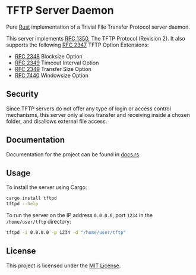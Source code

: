 # TFTP Server Daemon

Pure [Rust](https://www.rust-lang.org/) implementation of a Trivial File Transfer Protocol server daemon.

This server implements [RFC 1350](https://www.rfc-editor.org/rfc/rfc1350), The TFTP Protocol (Revision 2). It also supports the following [RFC 2347](https://www.rfc-editor.org/rfc/rfc2347) TFTP Option Extensions:

- [RFC 2348](https://www.rfc-editor.org/rfc/rfc2348) Blocksize Option
- [RFC 2349](https://www.rfc-editor.org/rfc/rfc2349) Timeout Interval Option
- [RFC 2349](https://www.rfc-editor.org/rfc/rfc2349) Transfer Size Option
- [RFC 7440](https://www.rfc-editor.org/rfc/rfc7440) Windowsize Option

## Security

Since TFTP servers do not offer any type of login or access control mechanisms, this server only allows transfer and receiving inside a chosen folder, and disallows external file access.

## Documentation

Documentation for the project can be found in [docs.rs](https://docs.rs/tftpd/latest/tftpd/).

## Usage

To install the server using Cargo:

```bash
cargo install tftpd
tftpd --help
```

To run the server on the IP address `0.0.0.0`, port `1234` in the `/home/user/tftp` directory:

```bash
tftpd -i 0.0.0.0 -p 1234 -d "/home/user/tftp"
```

## License

This project is licensed under the [MIT License](https://opensource.org/license/mit/).
